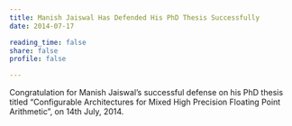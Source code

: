 ```yaml
---
title: Manish Jaiswal Has Defended His PhD Thesis Successfully
date: 2014-07-17

reading_time: false
share: false
profile: false

---
```

Congratulation for Manish Jaiswal’s successful defense on his PhD thesis titled “Configurable Architectures for Mixed High Precision Floating Point Arithmetic”, on 14th July, 2014.

<!--more-->

